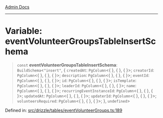 [Admin Docs](/)

***

# Variable: eventVolunteerGroupsTableInsertSchema

> `const` **eventVolunteerGroupsTableInsertSchema**: `BuildSchema`\<`"insert"`, \{ `createdAt`: `PgColumn`\<\{ \}, \{ \}, \{ \}\>; `creatorId`: `PgColumn`\<\{ \}, \{ \}, \{ \}\>; `description`: `PgColumn`\<\{ \}, \{ \}, \{ \}\>; `eventId`: `PgColumn`\<\{ \}, \{ \}, \{ \}\>; `id`: `PgColumn`\<\{ \}, \{ \}, \{ \}\>; `isTemplate`: `PgColumn`\<\{ \}, \{ \}, \{ \}\>; `leaderId`: `PgColumn`\<\{ \}, \{ \}, \{ \}\>; `name`: `PgColumn`\<\{ \}, \{ \}, \{ \}\>; `recurringEventInstanceId`: `PgColumn`\<\{ \}, \{ \}, \{ \}\>; `updatedAt`: `PgColumn`\<\{ \}, \{ \}, \{ \}\>; `updaterId`: `PgColumn`\<\{ \}, \{ \}, \{ \}\>; `volunteersRequired`: `PgColumn`\<\{ \}, \{ \}, \{ \}\>; \}, `undefined`\>

Defined in: [src/drizzle/tables/eventVolunteerGroups.ts:189](https://github.com/Sourya07/talawa-api/blob/61a1911602b2f0aac7635e08ae2918f4f768e8ff/src/drizzle/tables/eventVolunteerGroups.ts#L189)
